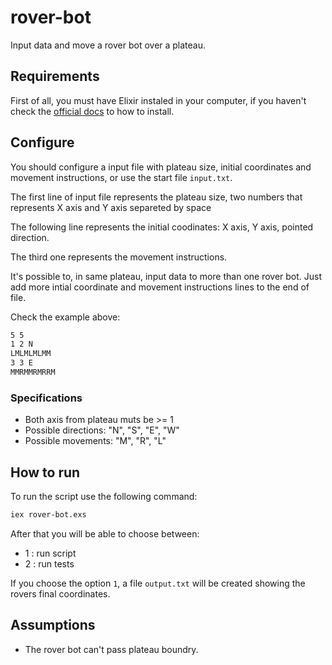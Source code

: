 # rover-bot

Input data and move a rover bot over a plateau.

## Requirements

First of all, you must have Elixir instaled in your computer, if you haven't check the [official docs](https://elixir-lang.org/install.html) to how to install.

## Configure

You should configure a input file with plateau size, initial coordinates and movement instructions, or use the start file `input.txt`.

The first line of input file represents the plateau size, two numbers that represents X axis and Y axis separeted by space

The following line represents the initial coodinates: X axis, Y axis, pointed direction.

The third one represents the movement instructions.

It's possible to, in same plateau, input data to more than one rover bot. Just add more intial coordinate and movement instructions lines to the end of file.

Check the example above:

```txt
5 5
1 2 N
LMLMLMLMM
3 3 E
MMRMMRMRRM
```

### Specifications

- Both axis from plateau muts be >= 1
- Possible directions: "N", "S", "E", "W"
- Possible movements: "M", "R", "L"

## How to run

To run the script use the following command:
  
```sh
iex rover-bot.exs
```

After that you will be able to choose between:

- 1 : run script
- 2 : run tests

If you choose the option `1`, a file `output.txt` will be created showing the rovers final coordinates.
  
## Assumptions

- The rover bot can't pass plateau boundry.
